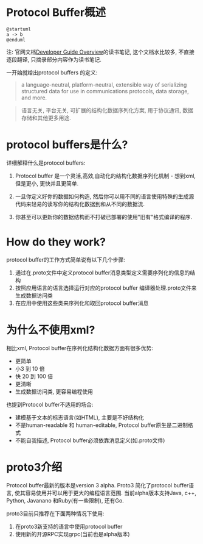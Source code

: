 Protocol Buffer概述
========

```uml
@startuml
a -> b
@enduml
```

注: 官网文档[Developer Guide Overview](https://developers.google.com/protocol-buffers/docs/overview)的读书笔记, 这个文档水比较多, 不直接逐段翻译, 只摘录部分内容作为读书笔记.

一开始就给出protocol buffers 的定义:

> a language-neutral, platform-neutral, extensible way of serializing structured data for use in communications protocols, data storage, and more.

> 语言无关, 平台无关, 可扩展的结构化数据序列化方案, 用于协议通讯, 数据存储和其他更多用途.

# protocol buffers是什么?

详细解释什么是protocol buffers:

1. Protocol buffer 是一个灵活,高效,自动化的结构化数据序列化机制 - 想到xml, 但是更小, 更快并且更简单.

2. 一旦你定义好你的数据如何构造, 然后你可以用不同的语言使用特殊的生成源代码来轻易的读写你的结构化数据到和从不同的数据流.

3. 你甚至可以更新你的数据结构而不打破已部署的使用"旧有"格式编译的程序.

# How do they work?

protocol buffer的工作方式简单说有以下几个步骤:

1. 通过在.proto文件中定义protocol buffer消息类型定义需要序列化的信息的结构
2. 按照应用语言的语言选择运行对应的protocol buffer 编译器处理.proto文件来生成数据访问类
3. 在应用中使用这些类来序列化和取回protocol buffer消息

# 为什么不使用xml?

相比xml, Protocol buffer在序列化结构化数据方面有很多优势:

- 更简单
- 小3 到 10 倍
- 快 20 到 100 倍
- 更清晰
- 生成数据访问类, 更容易编程使用

也提到Protocol buffer不适用的场合:

- 建模基于文本的标志语言(如HTML), 主要是不好结构化
- 不是human-readable 和 human-editable, Protocol buffer原生是二进制格式
- 不能自我描述, Protocol buffer必须依靠消息定义(如.proto文件)

# proto3介绍

Protocol buffer最新的版本是version 3 alpha. Proto3 简化了protocol buffer语言, 使其容易使用并可以用于更大的编程语言范围. 当前alpha版本支持Java, c++, Python, Javanano 和Ruby(有一些限制), 还有Go.

proto3目前只推荐在下面两种情况下使用:

1. 在proto3新支持的语言中使用protocol buffer
2. 使用新的开源RPC实现grpc(当前也是alpha版本)









